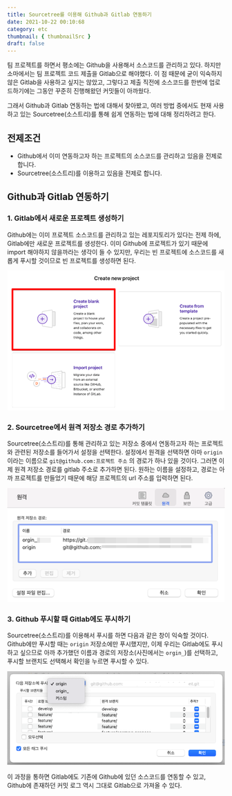 ```yaml
---
title: Sourcetree를 이용해 Github과 Gitlab 연동하기
date: 2021-10-22 00:10:68
category: etc
thumbnail: { thumbnailSrc }
draft: false
---
```


팀 프로젝트를 하면서 평소에는 Github을 사용해서 소스코드를 관리하고 있다. 하지만 소마에서는 팀 프로젝트 코드 제출을 Gitlab으로 해야했다. 이 점 때문에 굳이 익숙하지 않은 Gitlab을 사용하고 싶지는 않았고, 그렇다고 제출 직전에 소스코드를 한번에 업로드하기에는 그동안 꾸준히 진행해왔던 커밋들이 아까웠다. 

그래서 Github과 Gitlab 연동하는 법에 대해서 찾아봤고, 여러 방법 중에서도 현재 사용하고 있는 Sourcetree(소스트리)를 통해 쉽게 연동하는 법에 대해 정리하려고 한다.

## 전제조건

- Github에서 이미 연동하고자 하는 프로젝트의 소스코드를 관리하고 있음을 전제로 합니다.
- Sourcetree(소스트리)를 이용하고 있음을 전제로 합니다.

## Github과 Gitlab 연동하기

### 1. Gitlab에서 새로운 프로젝트 생성하기

Github에는 이미 프로젝트 소스코드를 관리하고 있는 레포지토리가 있다는 전제 하에, Gitlab에만 새로운 프로젝트를 생성한다. 이미 Github에 프로젝트가 있기 때문에 import 해야하지 않을까라는 생각이 들 수 있지만, 우리는 빈 프로젝트에 소스코드를 새롭게 푸시할 것이므로 빈 프로젝트를 생성하면 된다. 

<img src="./image/gitlab1.png" />


### 2. Sourcetree에서 원격 저장소 경로 추가하기

Sourcetree(소스트리)를 통해 관리하고 있는 저장소 중에서 연동하고자 하는 프로젝트와 관련된 저장소를 들어가서 설정을 선택한다. 설정에서 원격을 선택하면 아마 `origin`이라는 이름으로 `git@github.com:프로젝트 주소` 의 경로가 하나 있을 것이다. 그러면 이제 원격 저장소 경로를 gitlab 주소로 추가하면 된다. 원하는 이름을 설정하고, 경로는 아까 프로젝트를 만들었기 때문에 해당 프로젝트의 url 주소를 입력하면 된다.

<img src="./image/gitlab2.png" />


### 3. Github 푸시할 때 Gitlab에도 푸시하기

Sourcetree(소스트리)를 이용해서 푸시를 하면 다음과 같은 창이 익숙할 것이다. Github에만 푸시할 때는 `origin` 저장소에만 푸시했지만, 이제 우리는 Gitlab에도 푸시하고 싶으므로 아까 추가했던 이름과 경로의 저장소(사진에서는 `orgin_`)를 선택하고, 푸시할 브랜치도 선택해서 확인을 누르면 푸시할 수 있다.

<img src="./image/gitlab3.png" />

<br/>

이 과정을 통하면 Gitlab에도 기존에 Github에 있던 소스코드를 연동할 수 있고, Github에 존재하던 커밋 로그 역시 그대로 Gitlab으로 가져올 수 있다.